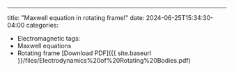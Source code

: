 ---
title: "Maxwell equation in rotating frame!"
date: 2024-06-25T15:34:30-04:00
categories:
  - Electromagnetic
tags:
  - Maxwell equations
  - Rotating frame
[Download PDF]({{ site.baseurl }}/files/Electrodynamics%20of%20Rotating%20Bodies.pdf)
